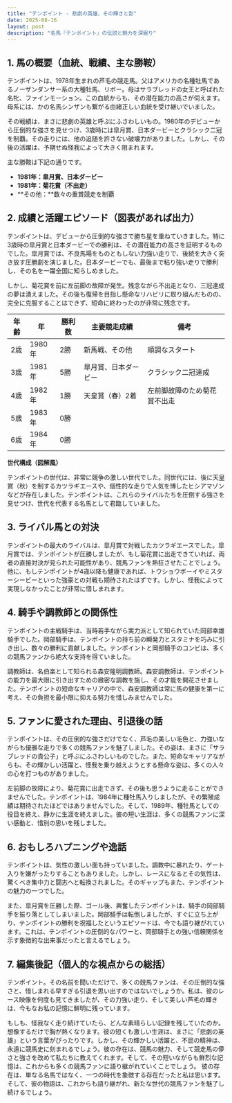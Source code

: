 ```yaml
---
title: "テンポイント - 悲劇の英雄、その輝きと影"
date: 2025-08-16
layout: post
description: "名馬『テンポイント』の伝説と魅力を深堀り"
---
```


## 1. 馬の概要（血統、戦績、主な勝鞍）

テンポイントは、1978年生まれの芦毛の競走馬。父はアメリカの名種牡馬であるノーザンダンサー系の大種牡馬、リボー。母はサラブレッドの女王と呼ばれた名牝、ファインモーション。この血統からも、その潜在能力の高さが伺えます。母系には、かの名馬シンザンも繋がる由緒正しい血統を受け継いでいました。

その戦績は、まさに悲劇の英雄と呼ぶにふさわしいもの。1980年のデビューから圧倒的な強さを見せつけ、3歳時には皐月賞、日本ダービーとクラシック二冠を制覇。その走りには、他の追随を許さない破壊力がありました。しかし、その後の活躍は、予期せぬ怪我によって大きく阻まれます。

主な勝鞍は下記の通りです。

* **1981年：皐月賞、日本ダービー**
* **1981年：菊花賞（不出走）**
* **その他：**数々の重賞競走を制覇


## 2. 成績と活躍エピソード（図表があれば出力）

テンポイントは、デビューから圧倒的な強さで勝ち星を重ねていきました。特に3歳時の皐月賞と日本ダービーでの勝利は、その潜在能力の高さを証明するものでした。皐月賞では、不良馬場をものともしない力強い走りで、後続を大きく突き放す圧勝劇を演じました。日本ダービーでも、最後まで粘り強い走りで勝利し、その名を一躍全国に知らしめました。

しかし、菊花賞を前に左前脚の故障が発生。残念ながら不出走となり、三冠達成の夢は潰えました。その後も復帰を目指し懸命なリハビリに取り組んだものの、完全に克服することはできず、短命に終わったのが非常に残念です。

| 年齢 | 年 | 勝利数 | 主要競走成績 | 備考 |
|---|---|---|---|---|
| 2歳 | 1980年 | 2勝 | 新馬戦、その他 | 順調なスタート |
| 3歳 | 1981年 | 5勝 | 皐月賞、日本ダービー | クラシック二冠達成 |
| 4歳 | 1982年 | 1勝 | 天皇賞（春）2着 | 左前脚故障のため菊花賞不出走 |
| 5歳 | 1983年 | 0勝 |  |  |
| 6歳 | 1984年 | 0勝 |  |  |

**世代構成（図解風）**

テンポイントの世代は、非常に競争の激しい世代でした。同世代には、後に天皇賞（秋）を制するカツラギエースや、個性的な走りで人気を博したヒシアマゾンなどが存在しました。テンポイントは、これらのライバルたちを圧倒する強さを見せつけ、世代を代表する名馬として君臨していました。


## 3. ライバル馬との対決

テンポイントの最大のライバルは、皐月賞で対戦したカツラギエースでした。皐月賞では、テンポイントが圧勝しましたが、もし菊花賞に出走できていれば、両者の直接対決が見られた可能性があり、競馬ファンを熱狂させたことでしょう。他に、もしテンポイントが4歳以降も健康であれば、トウショウボーイやミスターシービーといった強豪との対戦も期待されたはずです。しかし、怪我によって実現しなかったことが非常に惜しまれます。


## 4. 騎手や調教師との関係性

テンポイントの主戦騎手は、当時若手ながら実力派として知られていた岡部幸雄騎手でした。岡部騎手は、テンポイントの持ち前の瞬発力とスタミナを巧みに引き出し、数々の勝利に貢献しました。テンポイントと岡部騎手のコンビは、多くの競馬ファンから絶大な支持を得ていました。

調教師は、名伯楽として知られる森安隆明調教師。森安調教師は、テンポイントの能力を最大限に引き出すための緻密な調教を施し、その才能を開花させました。テンポイントの短命なキャリアの中で、森安調教師は常に馬の健康を第一に考え、その負担を最小限に抑える努力を惜しみませんでした。


## 5. ファンに愛された理由、引退後の話

テンポイントは、その圧倒的な強さだけでなく、芦毛の美しい毛色と、力強いながらも優雅な走りで多くの競馬ファンを魅了しました。その姿は、まさに「サラブレッドの貴公子」と呼ぶにふさわしいものでした。また、短命なキャリアながらも、その輝かしい活躍と、怪我を乗り越えようとする懸命な姿は、多くの人々の心を打つものがありました。

左前脚の故障により、菊花賞に出走できず、その後も思うように走ることができませんでした。テンポイントは、1984年に種牡馬入りしましたが、その繁殖成績は期待されたほどではありませんでした。そして、1989年、種牡馬としての役目を終え、静かに生涯を終えました。彼の短い生涯は、多くの競馬ファンに深い感動と、惜別の思いを残しました。


## 6. おもしろハプニングや逸話

テンポイントは、気性の激しい面も持っていました。調教中に暴れたり、ゲート入りを嫌がったりすることもありました。しかし、レースになるとその気性は、驚くべき集中力と闘志へと転換されました。そのギャップもまた、テンポイントの魅力の一つでした。

また、皐月賞を圧勝した際、ゴール後、興奮したテンポイントは、騎手の岡部騎手を振り落としてしまいました。岡部騎手は転倒しましたが、すぐに立ち上がり、テンポイントの勝利を祝福したというエピソードは、今でも語り継がれています。これは、テンポイントの圧倒的なパワーと、岡部騎手との強い信頼関係を示す象徴的な出来事だったと言えるでしょう。


## 7. 編集後記（個人的な視点からの総括）

テンポイント。その名前を聞いただけで、多くの競馬ファンは、その圧倒的な強さと、惜しまれる早すぎる引退を思い出すのではないでしょうか。私は、彼のレース映像を何度も見てきましたが、その力強い走り、そして美しい芦毛の輝きは、今もなお私の記憶に鮮明に残っています。

もしも、怪我なく走り続けていたら、どんな素晴らしい記録を残していたのか。想像するだけで胸が熱くなります。彼の短くも激しい生涯は、まさに「悲劇の英雄」という言葉がぴったりです。しかし、その輝かしい活躍と、不屈の精神は、永遠に競馬史に刻まれるでしょう。彼の存在は、競馬の魅力、そして競走馬の儚さと強さを改めて私たちに教えてくれます。そして、その短いながらも鮮烈な記憶は、これからも多くの競馬ファンに語り継がれていくことでしょう。  彼の存在は、単なる名馬ではなく、一つの時代を象徴する存在だったと私は思います。そして、彼の物語は、これからも語り継がれ、新たな世代の競馬ファンを魅了し続けるでしょう。
